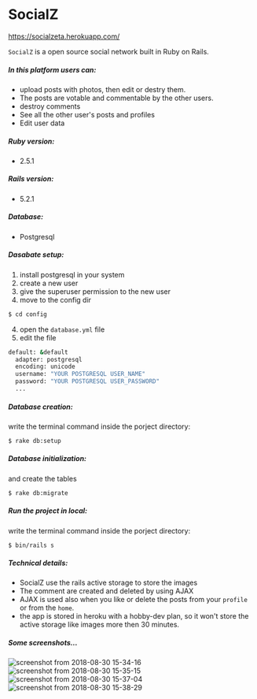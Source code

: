 # SocialZ
https://socialzeta.herokuapp.com/

`SocialZ` is a open source social network built in Ruby on Rails.

##### In this platform users can:
* upload posts with photos, then edit or destry them.
* The posts are votable and commentable by the other users.
* destroy comments
* See all the other user's posts and profiles
* Edit user data

##### Ruby version: 
* 2.5.1

##### Rails version: 
* 5.2.1

##### Database: 
* Postgresql

##### Dasabate setup: 
1) install postgresql in your system
2) create a new user
3) give the superuser permission to the new user
5) move to the config dir
```sh
$ cd config
```
4) open the `database.yml` file
5) edit the file
```sh
default: &default
  adapter: postgresql
  encoding: unicode
  username: "YOUR POSTGRESQL USER_NAME"
  password: "YOUR POSTGRESQL USER_PASSWORD"
  ...
  ```

##### Database creation: 
write the terminal command inside the porject directory:
```sh
$ rake db:setup
```

##### Database initialization: 
and create the tables
```sh
$ rake db:migrate
```

##### Run the project in local:
write the terminal command inside the porject directory:
```sh
$ bin/rails s
```

##### Technical details: 
* SocialZ use the rails active storage to store the images
* The comment are created and deleted by using AJAX
* AJAX is used also when you like or delete the posts from your `profile` or from the `home`.
* the app is stored in heroku with a hobby-dev plan, so it won't store the active storage like images more then 30 minutes.

##### Some screenshots...
![screenshot from 2018-08-30 15-34-16](https://user-images.githubusercontent.com/31965653/44855303-07f86e80-ac6b-11e8-857b-10551599d9f1.png)
![screenshot from 2018-08-30 15-35-15](https://user-images.githubusercontent.com/31965653/44855304-07f86e80-ac6b-11e8-8cee-028b3cdbea76.png)
![screenshot from 2018-08-30 15-37-04](https://user-images.githubusercontent.com/31965653/44855305-08910500-ac6b-11e8-8c96-6d2a08d560d7.png)
![screenshot from 2018-08-30 15-38-29](https://user-images.githubusercontent.com/31965653/44855306-08910500-ac6b-11e8-8e29-c4735fdf30cb.png)